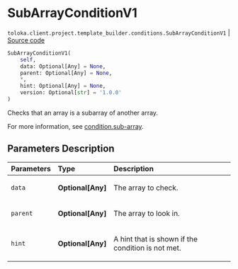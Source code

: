 # SubArrayConditionV1
`toloka.client.project.template_builder.conditions.SubArrayConditionV1` | [Source code](https://github.com/Toloka/toloka-kit/blob/v1.2.0/src/client/project/template_builder/conditions.py#L242)

```python
SubArrayConditionV1(
    self,
    data: Optional[Any] = None,
    parent: Optional[Any] = None,
    *,
    hint: Optional[Any] = None,
    version: Optional[str] = '1.0.0'
)
```

Checks that an array is a subarray of another array.


For more information, see [condition.sub-array](https://toloka.ai/docs/template-builder/reference/condition.sub-array).

## Parameters Description

| Parameters | Type | Description |
| :----------| :----| :-----------|
`data`|**Optional\[Any\]**|<p>The array to check.</p>
`parent`|**Optional\[Any\]**|<p>The array to look in.</p>
`hint`|**Optional\[Any\]**|<p>A hint that is shown if the condition is not met.</p>
